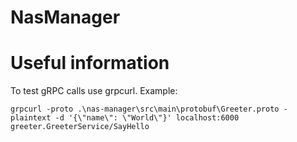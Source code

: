 # NasManager

# Useful information #

To test gRPC calls use grpcurl. Example:

`grpcurl -proto .\nas-manager\src\main\protobuf\Greeter.proto -plaintext -d '{\"name\": \"World\"}' localhost:6000 greeter.GreeterService/SayHello`

